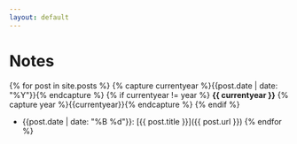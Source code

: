 ```yaml
---
layout: default
---
```


# Notes

{% for post in site.posts %}
{% capture currentyear %}{{post.date | date: "%Y"}}{% endcapture %}
{% if currentyear != year %}
**{{ currentyear }}**
{% capture year %}{{currentyear}}{% endcapture %} 
{% endif %}
- {{post.date | date: "%B %d"}}: [{{ post.title }}]({{ post.url }})
{% endfor %}


